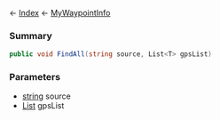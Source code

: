 ← [Index](Api-Index) ← [MyWaypointInfo](Sandbox.ModAPI.Ingame.MyWaypointInfo)

### Summary

```csharp
public void FindAll(string source, List<T> gpsList)
```

### Parameters

* [string](System.String) source
* [List<T>](System.Collections.Generic.List`1) gpsList
